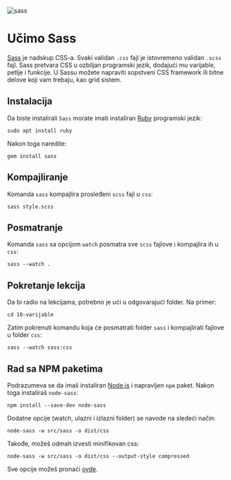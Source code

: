 ![sass](https://upload.wikimedia.org/wikipedia/commons/thumb/9/96/Sass_Logo_Color.svg/320px-Sass_Logo_Color.svg.png)

# Učimo Sass

[Sass](http://sass-lang.com/) je nadskup CSS-a. Svaki validan `.css` fajl je istovremeno validan `.scss` fajl. Sass pretvara CSS u ozbiljan programski jezik, dodajući mu varijable, petlje i funkcije. U Sassu možete napraviti sopstveni CSS framework ili bitne delove koji vam trebaju, kao grid sistem.

## Instalacija

Da biste instalirali `Sass` morate imati instaliran [Ruby](https://www.ruby-lang.org/en/) programski jezik:
```
sudo apt install ruby
```

Nakon toga naredite:

```
gem install sass
```

## Kompajliranje

Komanda `sass` kompajlira prosleđeni `scss` fajl u `css`:
```
sass style.scss
```

## Posmatranje

Komanda `sass` sa opcijom `watch` posmatra sve `scss` fajlove i kompajlira ih u `css`:
```
sass --watch .
```

## Pokretanje lekcija

Da bi radio na lekcijama, potrebno je ući u odgovarajući folder. Na primer:
```
cd 10-varijable
```

Zatim pokrenuti komandu koja će posmatrati folder `sass` i kompajlirati fajlove u folder `css`:
```
sass --watch sass:css
```

## Rad sa NPM paketima

Podrazumeva se da imaš instaliran [Node.js](https://nodejs.org) i napravljen `npm` paket. Nakon toga instaliraš `node-sass`:
```
npm install --save-dev node-sass
```

Dodatne opcije (watch, ulazni i izlazni folder) se navode na sledeći način:
```
node-sass -w src/sass -o dist/css
```

Takođe, možeš odmah izvesti minifikovan css:
```
node-sass -w src/sass -o dist/css --output-style compressed
```

Sve opcije možeš pronaći [ovde](https://github.com/sass/node-sass#command-line-interface).
